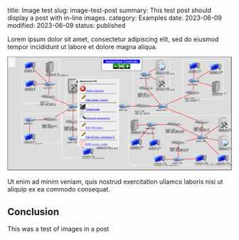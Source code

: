 title: Image test
slug: image-test-post
summary: This test post should display a post with in-line images.
category: Examples
date: 2023-06-09
modified: 2023-06-09
status: published

Lorem ipsum dolor sit amet, consectetur adipiscing elit, sed do eiusmod tempor incididunt ut labore et dolore magna aliqua. 

![Alt text](./images/image-test-post/image.png)

Ut enim ad minim veniam, quis nostrud exercitation ullamco laboris nisi ut aliquip ex ea commodo consequat.

## Conclusion

This was a test of images in a post